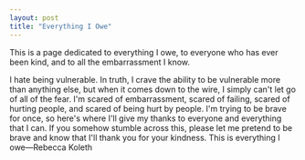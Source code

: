 ```yaml
---
layout: post
title: "Everything I Owe"
---
```


This is a page dedicated to everything I owe, to everyone who has ever been kind, and to all the embarrassment I know.

<!--more-->

I hate being vulnerable. In truth, I crave the ability to be vulnerable more than anything else, but when it comes down to the wire, I simply can't let go of all of the fear. I'm scared of embarrassment, scared of failing, scared of hurting people, and scared of being hurt by people. I'm trying to be brave for once, so here's where I'll give my thanks to everyone and everything that I can. If you somehow stumble across this, please let me pretend to be brave and know that I'll thank you for your kindness. This is everything I owe—Rebecca Koleth
